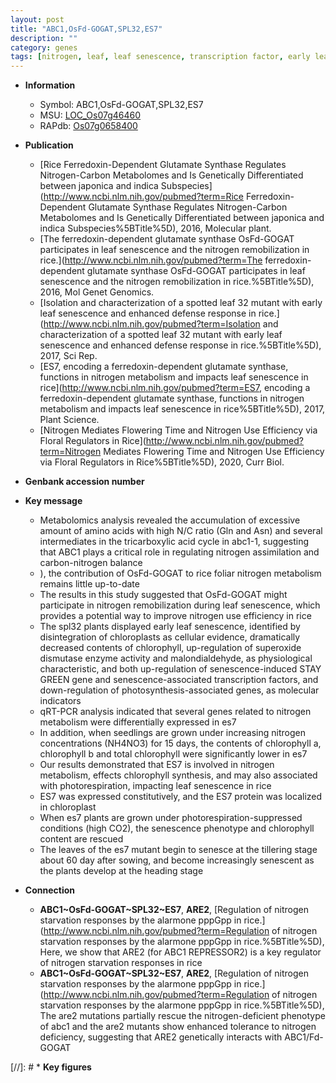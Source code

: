 ```yaml
---
layout: post
title: "ABC1,OsFd-GOGAT,SPL32,ES7"
description: ""
category: genes
tags: [nitrogen, leaf, leaf senescence, transcription factor, early leaf senescence, seedlings, chloroplast, senescence, tillering]
---
```


* **Information**  
    + Symbol: ABC1,OsFd-GOGAT,SPL32,ES7  
    + MSU: [LOC_Os07g46460](http://rice.uga.edu/cgi-bin/ORF_infopage.cgi?orf=LOC_Os07g46460)  
    + RAPdb: [Os07g0658400](http://rapdb.dna.affrc.go.jp/viewer/gbrowse_details/irgsp1?name=Os07g0658400)  

* **Publication**  
    + [Rice Ferredoxin-Dependent Glutamate Synthase Regulates Nitrogen-Carbon Metabolomes and Is Genetically Differentiated between japonica and indica Subspecies](http://www.ncbi.nlm.nih.gov/pubmed?term=Rice Ferredoxin-Dependent Glutamate Synthase Regulates Nitrogen-Carbon Metabolomes and Is Genetically Differentiated between japonica and indica Subspecies%5BTitle%5D), 2016, Molecular plant.
    + [The ferredoxin-dependent glutamate synthase OsFd-GOGAT participates in leaf senescence and the nitrogen remobilization in rice.](http://www.ncbi.nlm.nih.gov/pubmed?term=The ferredoxin-dependent glutamate synthase OsFd-GOGAT participates in leaf senescence and the nitrogen remobilization in rice.%5BTitle%5D), 2016, Mol Genet Genomics.
    + [Isolation and characterization of a spotted leaf 32 mutant with early leaf senescence and enhanced defense response in rice.](http://www.ncbi.nlm.nih.gov/pubmed?term=Isolation and characterization of a spotted leaf 32 mutant with early leaf senescence and enhanced defense response in rice.%5BTitle%5D), 2017, Sci Rep.
    + [ES7, encoding a ferredoxin-dependent glutamate synthase, functions in nitrogen metabolism and impacts leaf senescence in rice](http://www.ncbi.nlm.nih.gov/pubmed?term=ES7, encoding a ferredoxin-dependent glutamate synthase, functions in nitrogen metabolism and impacts leaf senescence in rice%5BTitle%5D), 2017, Plant Science.
    + [Nitrogen Mediates Flowering Time and Nitrogen Use Efficiency via Floral Regulators in Rice](http://www.ncbi.nlm.nih.gov/pubmed?term=Nitrogen Mediates Flowering Time and Nitrogen Use Efficiency via Floral Regulators in Rice%5BTitle%5D), 2020, Curr Biol.

* **Genbank accession number**  

* **Key message**  
    + Metabolomics analysis revealed the accumulation of excessive amount of amino acids with high N/C ratio (Gln and Asn) and several intermediates in the tricarboxylic acid cycle in abc1-1, suggesting that ABC1 plays a critical role in regulating nitrogen assimilation and carbon-nitrogen balance
    + ), the contribution of OsFd-GOGAT to rice foliar nitrogen metabolism remains little up-to-date
    + The results in this study suggested that OsFd-GOGAT might participate in nitrogen remobilization during leaf senescence, which provides a potential way to improve nitrogen use efficiency in rice
    + The spl32 plants displayed early leaf senescence, identified by disintegration of chloroplasts as cellular evidence, dramatically decreased contents of chlorophyll, up-regulation of superoxide dismutase enzyme activity and malondialdehyde, as physiological characteristic, and both up-regulation of senescence-induced STAY GREEN gene and senescence-associated transcription factors, and down-regulation of photosynthesis-associated genes, as molecular indicators
    + qRT-PCR analysis indicated that several genes related to nitrogen metabolism were differentially expressed in es7
    + In addition, when seedlings are grown under increasing nitrogen concentrations (NH4NO3) for 15 days, the contents of chlorophyll a, chlorophyll b and total chlorophyll were significantly lower in es7
    + Our results demonstrated that ES7 is involved in nitrogen metabolism, effects chlorophyll synthesis, and may also associated with photorespiration, impacting leaf senescence in rice
    + ES7 was expressed constitutively, and the ES7 protein was localized in chloroplast
    + When es7 plants are grown under photorespiration-suppressed conditions (high CO2), the senescence phenotype and chlorophyll content are rescued
    + The leaves of the es7 mutant begin to senesce at the tillering stage about 60 day after sowing, and become increasingly senescent as the plants develop at the heading stage

* **Connection**  
    + __ABC1~OsFd-GOGAT~SPL32~ES7__, __ARE2__, [Regulation of nitrogen starvation responses by the alarmone pppGpp in rice.](http://www.ncbi.nlm.nih.gov/pubmed?term=Regulation of nitrogen starvation responses by the alarmone pppGpp in rice.%5BTitle%5D),  Here, we show that ARE2 (for ABC1 REPRESSOR2) is a key regulator of nitrogen starvation responses in rice
    + __ABC1~OsFd-GOGAT~SPL32~ES7__, __ARE2__, [Regulation of nitrogen starvation responses by the alarmone pppGpp in rice.](http://www.ncbi.nlm.nih.gov/pubmed?term=Regulation of nitrogen starvation responses by the alarmone pppGpp in rice.%5BTitle%5D),  The are2 mutations partially rescue the nitrogen-deficient phenotype of abc1 and the are2 mutants show enhanced tolerance to nitrogen deficiency, suggesting that ARE2 genetically interacts with ABC1/Fd-GOGAT

[//]: # * **Key figures**  


